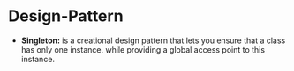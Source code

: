 # Design-Pattern

- **Singleton:** is a creational design pattern that lets you ensure that a class has only one instance. while providing a global access point to this instance.